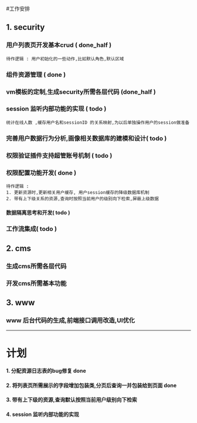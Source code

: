 
#工作安排
## 1. security
### 用户列表页开发基本crud ( done_half ) 
````
待作逻辑 : 用户初始化的一些动作,比如默认角色,默认区域 
````
### 组件资源管理 ( done )
### vm模板的定制,生成security所需各层代码 (done_half )
### session 监听内部功能的实现 ( todo )
````
统计在线人数 ,缓存用户名和sessionID 的关系映射,为以后单独操作用户的session做准备
````
### 完善用户数据行为分析,画像相关数据库的建模和设计( todo )
### 权限验证插件支持超管账号机制 ( todo )
### 权限配置功能开发( done )
````
待作逻辑 : 
1. 更新资源时,更新相关用户缓存, 用户session缓存的降级数据库机制 
2. 带有上下级关系的资源,查询时按照当前用户的级别向下检索,屏蔽上级数据
````
#### 数据隔离思考和开发( todo )
### 工作流集成( todo )
## 2. cms
### 生成cms所需各层代码
### 开发cms所需基本功能
## 3. www
### www 后台代码的生成,前端接口调用改造,UI优化
----------
# 计划

#### 1. 分配资源日志表的bug修复 done
#### 2. 将列表页所需展示的字段增加包装类,分页后查询一并包装给到页面  done
#### 3. 带有上下级的资源,查询默认按照当前用户级别向下检索 
#### 4. session 监听内部功能的实现



